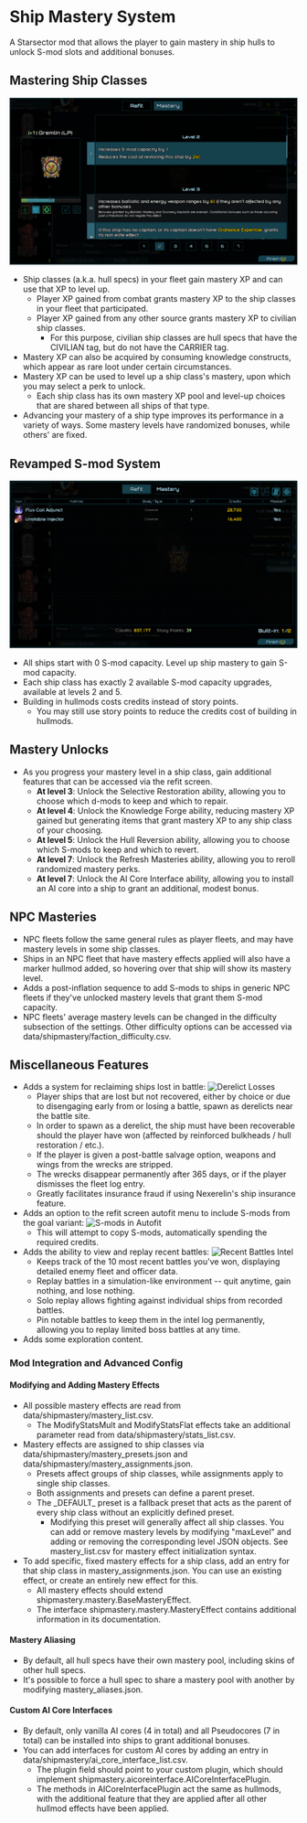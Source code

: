 # Ship Mastery System
A Starsector mod that allows the player to gain mastery in ship hulls to unlock S-mod slots and additional bonuses.

## Mastering Ship Classes

![Mastery panel](https://raw.githubusercontent.com/qcwxezda/Starsector-Ship-Mastery-System/refs/heads/master/screenshots/mastery_screen.png)

- Ship classes (a.k.a. hull specs) in your fleet gain mastery XP and can use that XP to level up.
    - Player XP gained from combat grants mastery XP to the ship classes in your fleet that participated.
    - Player XP gained from any other source grants mastery XP to civilian ship classes.
      - For this purpose, civilian ship classes are hull specs that have the CIVILIAN tag, but do not have the CARRIER tag.
- Mastery XP can also be acquired by consuming knowledge constructs, which appear as rare loot under certain circumstances.
- Mastery XP can be used to level up a ship class's mastery, upon which you may select a perk to unlock.
    - Each ship class has its own mastery XP pool and level-up choices that are shared between all ships of that type.
- Advancing your mastery of a ship type improves its performance in a variety of ways. Some mastery levels have randomized
  bonuses, while others' are fixed.

## Revamped S-mod System

![Revamped build-in interface](https://raw.githubusercontent.com/qcwxezda/Starsector-Ship-Mastery-System/refs/heads/master/screenshots/hullmod_screen.png)

- All ships start with 0 S-mod capacity. Level up ship mastery to gain S-mod capacity.
- Each ship class has exactly 2 available S-mod capacity upgrades, available at levels 2 and 5.
- Building in hullmods costs credits instead of story points.
  - You may still use story points to reduce the credits cost of building in hullmods.

## Mastery Unlocks

- As you progress your mastery level in a ship class, gain additional features that can be accessed via the refit screen.
  - **At level 3**: Unlock the Selective Restoration ability, allowing you to choose which d-mods to keep and which to repair.
  - **At level 4**: Unlock the Knowledge Forge ability, reducing mastery XP gained but generating items that grant mastery XP to any ship class of your choosing.
  - **At level 5**: Unlock the Hull Reversion ability, allowing you to choose which S-mods to keep and which to revert.
  - **At level 7**: Unlock the Refresh Masteries ability, allowing you to reroll randomized mastery perks.
  - **At level 7**: Unlock the AI Core Interface ability, allowing you to install an AI core into a ship to grant an additional, modest bonus.


## NPC Masteries

- NPC fleets follow the same general rules as player fleets, and may have mastery levels in some ship classes.
- Ships in an NPC fleet that have mastery effects applied will also have a marker hullmod added, so hovering over that
  ship will show its mastery level.
- Adds a post-inflation sequence to add S-mods to ships in generic NPC fleets if they've unlocked mastery
  levels that grant them S-mod capacity.
- NPC fleets' average mastery levels can be changed in the difficulty subsection of the settings. Other difficulty options can be accessed via data/shipmastery/faction_difficulty.csv.

## Miscellaneous Features

- Adds a system for reclaiming ships lost in battle:
![Derelict Losses](https://raw.githubusercontent.com/qcwxezda/Starsector-Ship-Mastery-System/refs/heads/master/screenshots/derelict_losses.png)
  - Player ships that are lost but not recovered, either by choice or due to disengaging early from or losing a battle, spawn as derelicts near the battle site.
  - In order to spawn as a derelict, the ship must have been recoverable should the player have won (affected by reinforced bulkheads / hull restoration / etc.).
  - If the player is given a post-battle salvage option, weapons and wings from the wrecks are stripped.
  - The wrecks disappear permanently after 365 days, or if the player dismisses the fleet log entry.
  - Greatly facilitates insurance fraud if using Nexerelin's ship insurance feature.
- Adds an option to the refit screen autofit menu to include S-mods from the goal variant:
![S-mods in Autofit](https://raw.githubusercontent.com/qcwxezda/Starsector-Ship-Mastery-System/refs/heads/master/screenshots/smods_in_fit.png)
  - This will attempt to copy S-mods, automatically spending the required credits.
- Adds the ability to view and replay recent battles:
![Recent Battles Intel](https://raw.githubusercontent.com/qcwxezda/Starsector-Ship-Mastery-System/refs/heads/master/screenshots/recent_battles_intel.png)
  - Keeps track of the 10 most recent battles you've won, displaying detailed enemy fleet and officer data.
  - Replay battles in a simulation-like environment -- quit anytime, gain nothing, and lose nothing.
  - Solo replay allows fighting against individual ships from recorded battles.
  - Pin notable battles to keep them in the intel log permanently, allowing you to replay limited boss battles at any time.
- Adds some exploration content.

### Mod Integration and Advanced Config

#### Modifying and Adding Mastery Effects

- All possible mastery effects are read from data/shipmastery/mastery_list.csv.
  - The ModifyStatsMult and ModifyStatsFlat effects take an additional parameter read from data/shipmastery/stats_list.csv.
- Mastery effects are assigned to ship classes via data/shipmastery/mastery_presets.json and data/shipmastery/mastery_assignments.json.
  - Presets affect groups of ship classes, while assignments apply to single ship classes.
  - Both assignments and presets can define a parent preset. 
  - The \_DEFAULT\_ preset is a fallback preset that acts as the parent of every ship class without an explicitly defined preset.
    - Modifying this preset will generally affect all ship classes. You can add or remove mastery levels by modifying "maxLevel" and adding or removing the corresponding level JSON objects. See mastery_list.csv for mastery effect initialization syntax.
- To add specific, fixed mastery effects for a ship class, add an entry for that ship class in mastery_assignments.json. You can use an existing effect, or create an entirely new effect for this.
  - All mastery effects should extend shipmastery.mastery.BaseMasteryEffect.
  - The interface shipmastery.mastery.MasteryEffect contains additional information in its documentation.

#### Mastery Aliasing

- By default, all hull specs have their own mastery pool, including skins of other hull specs.
- It's possible to force a hull spec to share a mastery pool with another by modifying mastery_aliases.json.

#### Custom AI Core Interfaces

- By default, only vanilla AI cores (4 in total) and all Pseudocores (7 in total) can be installed into ships to grant additional bonuses.
- You can add interfaces for custom AI cores by adding an entry in data/shipmastery/ai_core_interface_list.csv. 
  - The plugin field should point to your custom plugin, which should implement shipmastery.aicoreinterface.AICoreInterfacePlugin.
  - The methods in AICoreInterfacePlugin act the same as hullmods, with the additional feature that they are applied after all other hullmod effects have been applied.